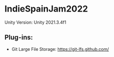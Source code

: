 # IndieSpainJam2022

Unity Version: Unity 2021.3.4f1

## Plug-ins:
- Git Large File Storage: https://git-lfs.github.com/